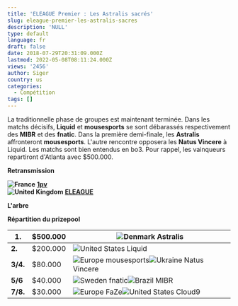 ```yaml
---
title: 'ELEAGUE Premier : Les Astralis sacrés'
slug: eleague-premier-les-astralis-sacres
description: 'NULL'
type: default
language: fr
draft: false
date: 2018-07-29T20:31:09.000Z
lastmod: 2022-05-08T08:11:24.000Z
views: '2456'
author: Siger
country: us
categories:
  - Compétition
tags: []
---
```

La traditionnelle phase de groupes est maintenant terminée. Dans les matchs décisifs, **Liquid** et **mousesports** se sont débarassés respectivement des **MIBR** et des **fnatic**. Dans la première demi-finale, les **Astralis** affronteront **mousesports**. L'autre rencontre opposera les **Natus Vincere** à Liquid. Les matchs sont bien entendus en bo3\. Pour rappel, les vainqueurs repartiront d'Atlanta avec $500.000.

**Retransmission** 

**![France](/images/countries/fr.svg)⁠** [**1pv** ](https://www.twitch.tv/1pvcs)  
**![United Kingdom](/images/countries/gb.svg)⁠** [**ELEAGUE**](https://www.twitch.tv/eleaguetv)

**L'arbre**

**Répartition du prizepool**

| **1.**   | $500.000 | ![Denmark](/images/countries/dk.svg)⁠ Astralis                                                      |
| -------- | -------- | --------------------------------------------------------------------------------------------------- |
| **2.**   | $200.000 | ![United States](/images/countries/us.svg)⁠ Liquid                                                  |
| **3/4.** | $80.000  | ![Europe](/images/countries/eu.svg)⁠ mousesports![Ukraine](/images/countries/ua.svg)⁠ Natus Vincere |
| **5/6**  | $40.000  | ![Sweden](/images/countries/se.svg)⁠ fnatic![Brazil](/images/countries/br.svg)⁠ MIBR                |
| **7/8.** | $30.000  | ![Europe](/images/countries/eu.svg)⁠ FaZe![United States](/images/countries/us.svg)⁠ Cloud9         |
